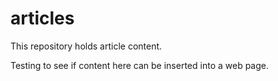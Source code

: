 # articles

This repository holds article content.

Testing to see if content here can be inserted into a web page.

